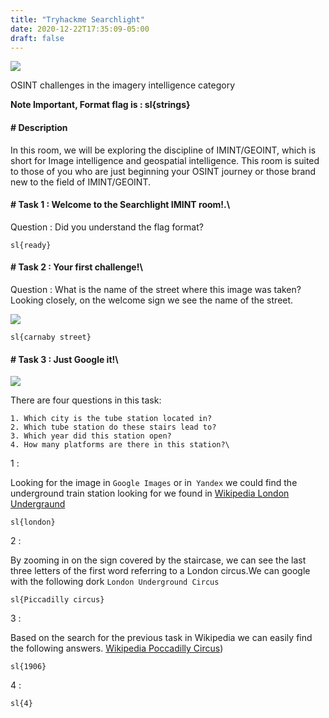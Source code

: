 ```yaml
---
title: "Tryhackme Searchlight"
date: 2020-12-22T17:35:09-05:00
draft: false
---
```

![](https://i.imgur.com/rVULTsB.png)

OSINT challenges in the imagery intelligence category

**Note Important, Format flag is : sl{strings}**

#### # Description
In this room, we will be exploring the discipline of IMINT/GEOINT, which is short for Image intelligence and geospatial intelligence. This room is suited to those of you who are just beginning your OSINT journey or those brand new to the field of IMINT/GEOINT.

#### # Task 1 : Welcome to the Searchlight IMINT room!.\
Question : Did you understand the flag format?

```
sl{ready}
```

#### # Task 2 :  Your first challenge!\
Question : What is the name of the street where this image was taken?\
Looking closely, on the welcome sign we see the name of the street.

![](thm/searchlight/task2_street.jpg)

```
sl{carnaby street}
```

#### # Task 3 : Just Google it!\
![](thm/searchlight/task3.jpg)

There are four questions in this task:

    1. Which city is the tube station located in?
    2. Which tube station do these stairs lead to?
    3. Which year did this station open?
    4. How many platforms are there in this station?\
1 : 

Looking for the image in `Google Images` or in` Yandex` we could find the underground train station looking for we found in [Wikipedia London Undergraund](https://en.wikipedia.org/wiki/London_Underground)

```
sl{london}
```

2 : 

By zooming in on the sign covered by the staircase, we can see the last three letters of the first word referring to a London circus.We can google with the following dork `London Underground Circus`

```
sl{Piccadilly circus}
```

3 :

Based on the search for the previous task in Wikipedia we can easily find the following answers. [Wikipedia Poccadilly Circus](https://en.wikipedia.org/wiki/Piccadilly_Circus_tube_station))

```
sl{1906}
```

4 : 

```
sl{4}
```
